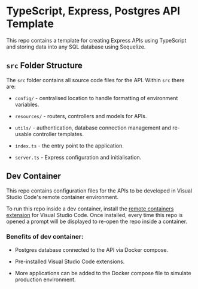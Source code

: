 # TypeScript, Express, Postgres API Template

This repo contains a template for creating Express APIs using TypeScript and storing data into any SQL database using Sequelize.

## `src` Folder Structure

The `src` folder contains all source code files for the API. Within `src` there are:

- `config/` - centralised location to handle formatting of environment variables.

- `resources/` - routers, controllers and models for APIs.

- `utils/` - authentication, database connection management and re-usable controller templates.

- `index.ts` - the entry point to the application.

- `server.ts` - Express configuration and initialisation.

## Dev Container

This repo contains configuration files for the APIs to be developed in Visual Studio Code's remote container environment.

To run this repo inside a dev container, install the [remote containers extension](https://marketplace.visualstudio.com/items?itemName=ms-vscode-remote.remote-containers) for Visual Studio Code. Once installed, every time this repo is opened a prompt will be displayed to re-open the repo inside a container.

### Benefits of dev container:

- Postgres database connected to the API via Docker compose.

- Pre-installed Visual Studio Code extensions.

- More applications can be added to the Docker compose file to simulate production environment.
